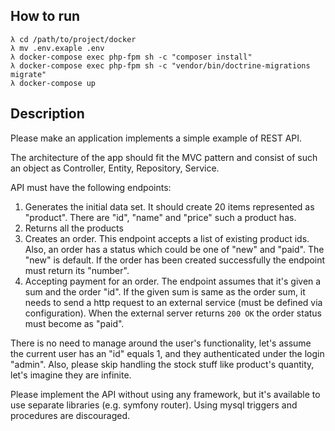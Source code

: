 ## How to run

```
λ cd /path/to/project/docker
λ mv .env.exaple .env
λ docker-compose exec php-fpm sh -c "composer install"
λ docker-compose exec php-fpm sh -c "vendor/bin/doctrine-migrations migrate"
λ docker-compose up
```

## Description

Please make an application implements a simple example of REST API.

The architecture of the app should fit the MVC pattern and consist of such an object as Controller, Entity, Repository, Service. 

API must have the following endpoints: 

1. Generates the initial data set. It should create 20 items represented as "product". There are "id", "name" and "price" such a product has. 
2. Returns all the products 
3. Creates an order. This endpoint accepts a list of existing product ids. Also, an order has a status which could be one of "new" and "paid". 
The "new" is default. If the order has been created successfully the endpoint must return its "number". 
3. Accepting payment for an order. The endpoint assumes that it's given a sum and the order "id". 
If the given sum is same as the order sum,  it needs to send a http request to an external service (must be defined via configuration). 
When the external server returns `200 OK` the order status must become as "paid". 

There is no need to manage around the user's functionality, let's assume the current user has an "id" equals 1, and they authenticated under the login "admin".
Also, please skip handling the stock stuff like product's quantity, let's imagine they are infinite. 

Please implement the API without using any framework, but it's available to use separate libraries (e.g. symfony router). Using mysql triggers and procedures are discouraged.    
